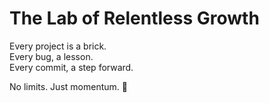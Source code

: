 # The Lab of Relentless Growth

Every project is a brick.  
Every bug, a lesson.  
Every commit, a step forward.

No limits. Just momentum. 🚀
